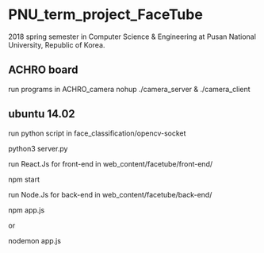 # PNU_term_project_FaceTube
2018 spring semester in Computer Science &amp; Engineering at Pusan National University, Republic of Korea.


## ACHRO board
run programs in ACHRO_camera
nohup ./camera_server &
./camera_client

## ubuntu 14.02
run python script in face_classification/opencv-socket 


python3 server.py

run React.Js for front-end in web_content/facetube/front-end/


npm start

run Node.Js for back-end in web_content/facetube/back-end/


npm app.js


or


nodemon app.js




